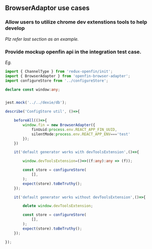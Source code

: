 BrowserAdaptor use cases
------------------------
### Allow users to utilize chrome dev extenstions tools to help develop
*Plz refer last section as an example.*

### Provide mockup openfin api in the integration test case.

*Eg.*

```typescript
import { ChannelType } from 'redux-openfin/init';
import { BrowserAdapter } from 'openfin-browser-adapter';
import configureStore from '../configureStore';

declare const window:any;


jest.mock('../../dexie/db');

describe('ConfigStore util', ()=>{

    beforeAll(()=>{
        window.fin = new BrowserAdapter({
            finUuid:process.env.REACT_APP_FIN_UUID,
            silentMode:process.env.REACT_APP_ENV==='test'
        });
    })

    it('default generator works with devToolsExtension',()=>{

        window.devToolsExtension=()=>((f:any):any => (f));

        const store = configureStore(
            [],
        );
        expect(store).toBeTruthy();
    });

    it('default generator works without devToolsExtension',()=>{

        delete window.devToolsExtension;

        const store = configureStore(
            [],
        );
        expect(store).toBeTruthy();
    });

});

```